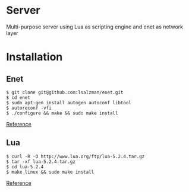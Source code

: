 # Server

Multi-purpose server using Lua as scripting engine and enet as network layer

# Installation

## Enet
```
$ git clone git@github.com:lsalzman/enet.git
$ cd enet
$ sudo apt-gen install autogen autoconf libtool
$ autoreconf -vfi
$ ./configure && make && sudo make install
```
[Reference](http://enet.bespin.org/Installation.html)

## Lua
```
$ curl -R -O http://www.lua.org/ftp/lua-5.2.4.tar.gz
$ tar -xf lua-5.2.4.tar.gz
$ cd lua-5.2.4
$ make linux && sudo make install
```
[Reference](https://www.lua.org/manual/5.2/readme.html)
